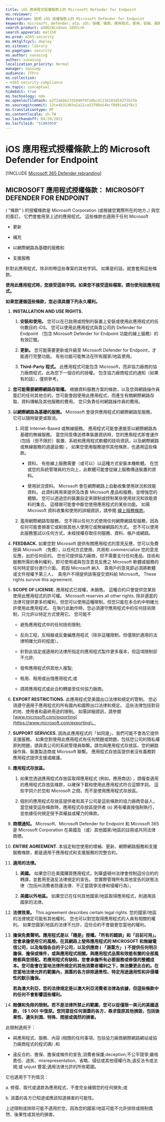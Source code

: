 ```yaml
---
title: iOS 應用程式授權條款上的 Microsoft Defender for Endpoint
ms.reviewer: ''
description: 說明 iOS 授權條款上的 Microsoft Defender for Endpoint
keywords: microsoft，defender，atp，iOS，授權，條款，應用程式，使用，安裝、服務、意見反應、範圍、
search.product: eADQiWindows 10XVcnh
search.appverid: met150
ms.prod: m365-security
ms.mktglfcycl: deploy
ms.sitesec: library
ms.pagetype: security
ms.author: sunasing
author: sunasing
localization_priority: Normal
manager: dansimp
audience: ITPro
ms.collection:
- m365-security-compliance
ms.topic: conceptual
hideEdit: true
ms.technology: mde
ms.openlocfilehash: e2f2abbb27d1040f0fa9bcd1134103d54372b25b
ms.sourcegitcommit: 13ce4b31303a1a21ca53700a54bcf8d91ad2f8c1
ms.translationtype: MT
ms.contentlocale: zh-TW
ms.lasthandoff: 04/20/2021
ms.locfileid: "51903959"
---
```

# <a name="microsoft-defender-for-endpoint-on-ios-application-license-terms"></a>iOS 應用程式授權條款上的 Microsoft Defender for Endpoint

[!INCLUDE [Microsoft 365 Defender rebranding](../../includes/microsoft-defender.md)]


## <a name="microsoft-application-license-terms-microsoft-defender-for-endpoint"></a>MICROSOFT 應用程式授權條款： MICROSOFT DEFENDER FOR ENDPOINT

 ( "條款" ) 的授權條款是 Microsoft Corporation (或根據您實際所在的地方，) 與您的簽訂。 它們會套用至上述的應用程式。 這些條款也適用于任何 Microsoft

-   更新

-   補充

-   以網際網路為基礎的服務和

-   支援服務

針對此應用程式，除非附帶這些專案的其他字詞。 如果是的話，就會套用這些條款。

**使用此應用程式時，您接受這些字詞。如果您不接受這些檔案，請勿使用該應用程式。**

**如果您遵循這些條款，您必須具備下列永久權利。**

1.  **INSTALLATION AND USE RIGHTS.**

    1.  **安裝和使用。** 您可以在已啟用或控制的裝置上安裝或使用此應用程式的任何數目的 iOS。 您可以使用此應用程式與貴公司的 Defender for Endpoint （包含 Microsoft Defender for Endpoint 功能的線上服務）的有效訂閱。

    2.  **更新。** 您可能需要更新或升級至 Microsoft Defender for Endpoint，才能進行完整功能。 有些功能可能無法在所有國家/地區使用。

    3.  **Third-Party 程式。** 此應用程式可能包含 Microsoft，而非協力廠商的協力廠商程式，此為您下一個合約的授權。 包含協力廠商程式的通知（如果有的話），僅供參考。

2.  **您可能需要網際網路存取權。** 根據資料服務方案的條款，以及您與網路操作員簽訂的任何其他合約，您可能會因使用此應用程式，而產生有關網際網路存取、資料傳輸及其他服務的費用。 您只負責任何網路操作員的費用。

3.  **以網際網路為基礎的服務。** Microsoft 會提供應用程式的網際網路型服務。 它可以隨時變更或取消。

    1.  同意 Internet-Based 或無線服務。 應用程式可能會連接至以網際網路為基礎的無線服務。 當您同意傳送標準裝置資訊時，您的應用程式即會運作 (包括（但不限於）裝置、系統和應用程式軟體的技術資訊，以及網際網路或無線服務的週邊設備) 。 如果您使用服務提供其他條款，也適用這些條款。

        -   資料。 有些線上服務需要（或可以）以這種方式安裝本機軟體。 在您或您的系統管理員的方向上，此軟體可能會從線上服務傳送裝置的資料。

        -   使用狀況資料。 Microsoft 會在網際網路上自動收集使用狀況和效能資料。 此資料將用來提供及改善 Microsoft 產品和服務，並增強您的體驗。
            您可以透過您的裝置設定來限制或控制某些使用狀況和效能資料的集合。 這樣做可能會中斷您使用應用程式的某些功能。 如需 Microsoft 資料收集和使用的詳細資訊，請參閱 [線上服務條款](https://go.microsoft.com/fwlink/?linkid=2106777)。

    2.  濫用網際網路型服務。 您不得以任何方式使用任何網際網路型服務，因為任何可能會損害它或削弱其他人使用它或無線網路的方式。 您不可以使用此服務嘗試以任何方式，未經授權存取任何服務、資料、帳戶或網路。

4.  **FEEDBACK.** 如果您對 Microsoft 提供有關應用程式的意見反應，您可以免費授與 Microsoft （免費），以任何方式使用、共用和 commercialize 您的意見反應，出於任何目的。 您也可提供協力廠商，但不需要支付任何產品、技術和服務所需的專利權利，即可使用或與包含意見反應之 Microsoft 軟體或服務的任何特定部分進行介面。 若因 Microsoft 納入　貴用戶的意見即必須將軟體或文件授權予第三人，　貴用戶不得提供該等提交資料給 Microsoft。 These rights survive this agreement.

5.  **SCOPE OF LICENSE.** 應用程式已授權，未銷售。 這種合約只會提供您某些使用此應用程式的許可權。 Microsoft reserves all other rights. 除非適當的法律可提供更多的權利，但您可以使用這種限制，但您只能在本合約中明確允許使用此應用程式。 在執行此動作時，您必須遵守應用程式中的任何技術限制，只允許以特定方式使用它。 您可能不

    -   避免應用程式中的任何技術限制;

    -   反向工程，反相器或反彙編應用程式（除非這種限制，但僅限於適用的法律明確允許的程度）。

    -   針對此協定或適用的法律所指定的應用程式製作更多複本，但這項限制卻不允許;

    -   發佈應用程式供其他人複製;

    -   租用、租用或出借應用程式;或

    -   請將應用程式或此合約轉接至任何協力廠商。

6.  **EXPORT RESTRICTIONS.** 此應用程式受美國出口法律和規定的管制。 您必須遵守適用于應用程式的所有國內和國際出口法律和規定。 這些法律包括對目的地、使用者和最終用途的限制。 如需詳細資訊，請參閱 [www.microsoft.com/exporting](https://www.microsoft.com/exporting)。

7.  **SUPPORT SERVICES.** 因為此應用程式的「如同是」，我們可能不會為它提供支援服務。 如果您對使用此應用程式有任何問題或問題，包括您公司的隱私權原則問題，請與貴公司的系統管理員聯繫。請勿與應用程式存放區、您的網路操作員、裝置製造商或 Microsoft 聯繫。
    應用程式存放區提供者沒有義務對應用程式提供支援或維護。

8.  **應用程式存放區。**

    1.  如果您透過應用程式存放區取得應用程式 (例如，應用商店) ，請複查適用的應用程式存放區條款，以確保下載和使用此應用程式符合這類字詞。
        這些字詞介於您和 Microsoft 之間，而不是使用應用程式存放區。

    2.  個別的應用程式存放區提供者和其子公司是這些條款的協力廠商受益人，當您接受這些條款時，應用程式存放區提供者 (s) 將有權直接強制執行，並依據任何規定授予其權益或權力的條款。

9.  **商標通知。** Microsoft、Microsoft Defender for Endpoint 和 Microsoft 365 是 Microsoft Corporation 在美國及（或）其他國家/地區的註冊或共同法律商標。

10. **ENTIRE AGREEMENT.** 本協定和您使用的增補、更新、網際網路服務和支援服務條款，都是適用于應用程式和支援服務的完整合約。

11. **適用的法律。**

    1.  **美國。** 如果您已在美國購買應用程式，則華盛頓州法律會控制這份合約的轉譯，並套用至違反法律規定的宣告。 您實際管理所有其他宣告的狀態法律（包括州消費者防護法律、不正當競爭法律和侵權行為）。

    2.  **美國以外地區。** 如果您已在任何其他國家/地區取得應用程式，則適用該國家的法律。

12. **法律效果。** This agreement describes certain legal rights. 您的國家/地區的法律規定可能有其他權利。 您也可以對您取得應用程式的人員有相關的權利。 如果您國家/地區的法律不允許，這份合約不會變更您當地的權利。

13. **擔保免責聲明。應用程式是以「隨是」授權。「所有的錯誤」和「目前可用」。您會承擔使用它的風險。在其網路上發佈應用程式的 MICROSOFT 和無線電信公司，以及每個各自的子公司，以及供應商 ( 「涵蓋方」 ) 不提供任何明示擔保、擔保或條件，或與應用程式相關。與應用程式品質和效能有關的全部風險都與您搭配。若應用程式有缺陷，您會承擔所有必要服務或修復的整體成本。您可能會在當地法律所規定的其他消費者權利之下，無法變更此合約。在您當地法律允許的範圍內，涵蓋的各方排除適售性、特定用途適用性和非侵權性的默示擔保。**

    **若為澳大利亞，您的法律規定是以澳大利亞消費者法律為依據，但這些條款中的任何不會影響這些權利。**

14.  **賠償和免除的限制。若不是法律所禁止的範圍，您可以從僅限一美元的美國退款， (\$ 1.00) 中復原。您同意從任何涵蓋的各方，尋求復原其他損毀，包括後果性、遺失利潤、特殊、間接或偶然的損害。**

此限制適用于：

-   與應用程式、服務、內容 (相關的任何事項，包括協力廠商網際網路網站或協力廠商程式的程式碼) ;和

-   違反合約、擔保、擔保或條件的宣告;消費者保護;deception;不公平競爭;嚴格責任、過失、misrepresentation、省略、侵佔或其他侵權行為;違反法令或法規;或 unjust 豐富;適用法律允許的所有範圍。

它也適用于下列情況：

a.  修復、取代或退款為應用程式，不會完全補償您的任何損失;或

b.  涵蓋的各方已知道或應該知道損害的可能性。

上述限制或排除可能不適用於您，因為您的國家/地區可能不允許排除或限制偶然、後果性或其他的損害。
